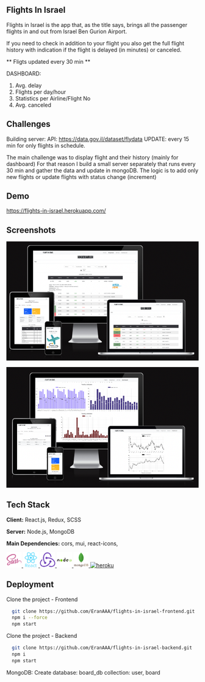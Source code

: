 ## Flights In Israel
   
Flights in Israel is the app that, as the title says, brings all the passenger flights in and out from Israel Ben Gurion Airport.

If you need to check in addition to your flight you also get the full flight history with indication if the flight is delayed (in minutes) or canceled.

** Fligts updated every 30 min **

DASHBOARD: 
1. Avg. delay
2. Flights per day/hour
3. Statistics per Airline/Flight No
4. Avg. canceled
  
## Challenges

Building server:
API: https://data.gov.il/dataset/flydata
UPDATE: every 15 min for only flights in schedule. 

The main challenge was to display flight and their history (mainly for dashboard)
For that reason I build a small server separately that runs every 30 min and gather the data and update in mongoDB. The logic is to add only new flights or update flights with status change (increment)

## Demo

https://flights-in-israel.herokuapp.com/

## Screenshots

   <p align="left"><p/>

   <img src="./src/style/imgs/flight_1.png" alt="" />

   <p align="left"><p/>
   <img src="./src/style/imgs/flight_2.png" alt="" />
   
## Tech Stack

**Client:** React.js, Redux, SCSS

**Server:** Node.js, MongoDB

**Main Dependencies:** cors, mui, react-icons,

   <p align="left">
   <a href="https://sass-lang.com" target="_blank" rel="noreferrer"> <img
            src="https://raw.githubusercontent.com/devicons/devicon/master/icons/sass/sass-original.svg" alt="sass"
            width="40" height="40" />
      </a>
         <a href="https://reactjs.org/" target="_blank" rel="noreferrer"> <img
            src="https://raw.githubusercontent.com/devicons/devicon/master/icons/react/react-original-wordmark.svg"
            alt="react" width="40" height="40" />
      </a>
       <a href="https://redux.js.org" target="_blank" rel="noreferrer">
         <img src="https://raw.githubusercontent.com/devicons/devicon/master/icons/redux/redux-original.svg" alt="redux"
            width="40" height="40" />
      </a>
      <a href="https://nodejs.org" target="_blank" rel="noreferrer">
         <img src="https://raw.githubusercontent.com/devicons/devicon/master/icons/nodejs/nodejs-original-wordmark.svg"
            alt="nodejs" width="40" height="40" />
      </a>
      <a href="https://www.mongodb.com/" target="_blank" rel="noreferrer"> <img
            src="https://raw.githubusercontent.com/devicons/devicon/master/icons/mongodb/mongodb-original-wordmark.svg"
            alt="mongodb" width="40" height="40" />
      </a>
           <a href="https://heroku.com" target="_blank" rel="noreferrer"> <img
            src="https://www.vectorlogo.zone/logos/heroku/heroku-icon.svg" alt="heroku" width="40" height="40" />
      </a>
   </p>
      
## Deployment

Clone the project - Frontend

```bash
  git clone https://github.com/EranAAA/flights-in-israel-frontend.git
  npm i --force
  npm start
```

Clone the project - Backend

```bash
  git clone https://github.com/EranAAA/flights-in-israel-backend.git
  npm i
  npm start
```
MongoDB: 
Create database: board_db
collection: user, board

